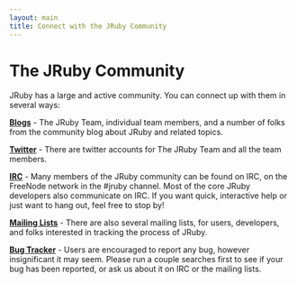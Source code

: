 ```yaml
---
layout: main
title: Connect with the JRuby Community
---
```

# The JRuby Community

JRuby has a large and active community. You can connect up with them in several ways:

[**Blogs**](/blogs) - The JRuby Team, individual team members, and a number of folks from the community blog about JRuby and related topics.

[**Twitter**](/twitter) - There are twitter accounts for The JRuby Team and all the team members.

[**IRC**][irc] - Many members of the JRuby community can be found on IRC, on the FreeNode network in the #jruby channel. Most of the core JRuby developers also communicate on IRC. If you want quick, interactive help or just want to hang out, feel free to stop by!

[**Mailing Lists**][lists] - There are also several mailing lists, for users, developers, and folks interested in tracking the process of JRuby.

[**Bug Tracker**][jira] - Users are encouraged to report any bug, however insignificant it may seem. Please run a couple searches first to see if your bug has been reported, or ask us about it on IRC&nbsp;or the mailing lists.

[irc]: http://kenai.com/projects/jruby/pages/IRC
[lists]: http://kenai.com/projects/jruby/pages/MailingLists
[jira]: http://jira.codehaus.org/browse/JRUBY
